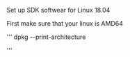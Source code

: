 Set up SDK softwear for Linux 18.04

First make sure that your linux is AMD64 

''' 
dpkg --print-architecture 

''' 